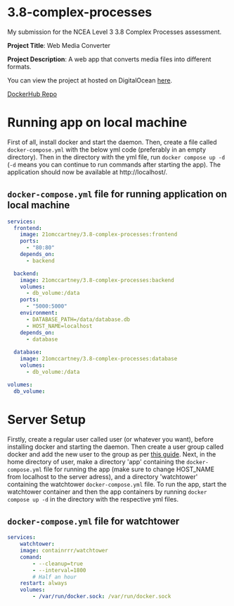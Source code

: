 # 3.8-complex-processes

My submission for the NCEA Level 3 3.8 Complex Processes assessment.

**Project Title**: Web Media Converter

**Project Description**: A web app that converts media files into different formats.

You can view the project at hosted on DigitalOcean [here](http://170.64.162.244/).

[DockerHub Repo](https://hub.docker.com/repository/docker/21omccartney/3.8-complex-processes/general)

# Running app on local machine
First of all, install docker and start the daemon. Then, create a file called ```docker-compose.yml``` with the below yml code (preferably in an empty directory). Then in the directory with the yml file, run ```docker compose up -d``` (```-d``` means you can continue to run commands after starting the app). The application should now be available at http://localhost/.

## ```docker-compose.yml``` file for running application on local machine
```yml
services:
  frontend:
    image: 21omccartney/3.8-complex-processes:frontend
    ports:
      - "80:80"
    depends_on:
      - backend

  backend:
    image: 21omccartney/3.8-complex-processes:backend
    volumes:
      - db_volume:/data
    ports:
      - "5000:5000"
    environment:
      - DATABASE_PATH=/data/database.db
      - HOST_NAME=localhost
    depends_on:
      - database
  
  database:
    image: 21omccartney/3.8-complex-processes:database
    volumes:
      - db_volume:/data

volumes:
  db_volume:
```

# Server Setup
Firstly, create a regular user called user (or whatever you want), before installing docker and starting the daemon. Then create a user group called docker and add the new user to the group as per [this guide](https://docs.docker.com/engine/install/linux-postinstall/). Next, in the home directory of user, make a directory 'app' containing the ```docker-compose.yml``` file for running the app (make sure to change HOST_NAME from localhost to the server adress), and a directory 'watchtower' containing the watchtower ```docker-compose.yml``` file. To run the app, start the watchtower container and then the app containers by running ```docker compose up -d``` in the directory with the respective yml files.

## ```docker-compose.yml``` file for watchtower
```yml
services:
    watchtower:
    image: containrrr/watchtower
    comand:
        - --cleanup=true
        - --interval=1800
        # Half an hour
    restart: always
    volumes:
        - /var/run/docker.sock: /var/run/docker.sock
```
